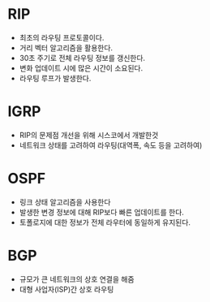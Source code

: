 

# RIP
* 최초의 라우팅 프로토콜이다.
* 거리 벡터 알고리즘을 활용한다.
* 30초 주기로 전체 라우팅 정보를 갱신한다.
* 변화 업데이트 시에 많은 시간이 소요된다.
* 라우팅 루프가 발생한다.

# IGRP
* RIP의 문제점 개선을 위해 시스코에서 개발한것
* 네트워크 상태를 고려하여 라우팅(대역폭, 속도 등을 고려하여)

# OSPF
* 링크 상태 알고리즘을 사용한다
* 발생한 변경 정보에 대해 RIP보다 빠른 업데이트를 한다.
* 토폴로지에 대한 정보가 전체 라우터에 동일하게 유지된다.

# BGP
* 규모가 큰 네트워크의 상호 연결을 해줌
* 대형 사업자(ISP)간 상호 라우팅